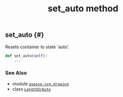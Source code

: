 ﻿---
title: set_auto method
second_title: Aspose.SVG for Python via .NET API References
description: 
type: docs
weight: 210
url: /python-net/aspose.svg.drawing/lengthorauto/set_auto/
is_root: false
---

## set_auto {#}

Resets container to state 'auto'.



```python
def set_auto(self):
    ...
```





### See Also
* module [`aspose.svg.drawing`](../../)
* class [`LengthOrAuto`](/svg/python-net/aspose.svg.drawing/lengthorauto)
